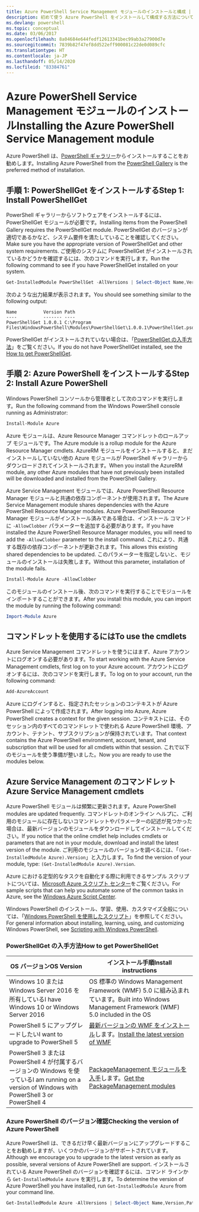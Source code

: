 ```yaml
---
title: Azure PowerShell Service Management モジュールのインストールと構成 | Microsoft Docs
description: 初めて使う Azure PowerShell をインストールして構成する方法について説明します。
ms.devlang: powershell
ms.topic: conceptual
ms.date: 03/06/2017
ms.openlocfilehash: 8a04684e644fedf12613341bec99ab3a27900d7e
ms.sourcegitcommit: 7839b82f47ef8dd522eff900081c22de0d089cfc
ms.translationtype: HT
ms.contentlocale: ja-JP
ms.lasthandoff: 05/14/2020
ms.locfileid: "83384761"
---
```

# <a name="installing-the-azure-powershell-service-management-module"></a><span data-ttu-id="907ce-103">Azure PowerShell Service Management モジュールのインストール</span><span class="sxs-lookup"><span data-stu-id="907ce-103">Installing the Azure PowerShell Service Management module</span></span>

<span data-ttu-id="907ce-104">Azure PowerShell は、[PowerShell ギャラリー](https://www.powershellgallery.com/)からインストールすることをお勧めします。</span><span class="sxs-lookup"><span data-stu-id="907ce-104">Installing Azure PowerShell from the [PowerShell Gallery](https://www.powershellgallery.com/) is the preferred method of installation.</span></span>

## <a name="step-1-install-powershellget"></a><span data-ttu-id="907ce-105">手順 1: PowerShellGet をインストールする</span><span class="sxs-lookup"><span data-stu-id="907ce-105">Step 1: Install PowerShellGet</span></span>

<span data-ttu-id="907ce-106">PowerShell ギャラリーからソフトウェアをインストールするには、PowerShellGet モジュールが必要です。</span><span class="sxs-lookup"><span data-stu-id="907ce-106">Installing items from the PowerShell Gallery requires the PowerShellGet module.</span></span> <span data-ttu-id="907ce-107">PowerShellGet のバージョンが適切であるかなど、システム要件を満たしていることを確認してください。</span><span class="sxs-lookup"><span data-stu-id="907ce-107">Make sure you have the appropriate version of PowerShellGet and other system requirements.</span></span> <span data-ttu-id="907ce-108">ご使用のシステムに PowerShellGet がインストールされているかどうかを確認するには、次のコマンドを実行します。</span><span class="sxs-lookup"><span data-stu-id="907ce-108">Run the following command to see if you have PowerShellGet installed on your system.</span></span>

```powershell
Get-InstalledModule PowerShellGet -AllVersions | Select-Object Name,Version,Path
```

<span data-ttu-id="907ce-109">次のような出力結果が表示されます。</span><span class="sxs-lookup"><span data-stu-id="907ce-109">You should see something similar to the following output:</span></span>

```output
Name          Version Path
----          ------- ----
PowerShellGet 1.0.0.1 C:\Program Files\WindowsPowerShell\Modules\PowerShellGet\1.0.0.1\PowerShellGet.psd1
```

<span data-ttu-id="907ce-110">PowerShellGet がインストールされていない場合は、「[PowerShellGet の入手方法](#how-to-get-powershellget)」をご覧ください。</span><span class="sxs-lookup"><span data-stu-id="907ce-110">If you do not have PowerShellGet installed, see the [How to get PowerShellGet](#how-to-get-powershellget).</span></span>

## <a name="step-2-install-azure-powershell"></a><span data-ttu-id="907ce-111">手順 2: Azure PowerShell をインストールする</span><span class="sxs-lookup"><span data-stu-id="907ce-111">Step 2: Install Azure PowerShell</span></span>

<span data-ttu-id="907ce-112">Windows PowerShell コンソールから管理者として次のコマンドを実行します。</span><span class="sxs-lookup"><span data-stu-id="907ce-112">Run the following command from the Windows PowerShell console running as Administrator:</span></span>

```powershell
Install-Module Azure
```

<span data-ttu-id="907ce-113">Azure モジュールは、Azure Resource Manager コマンドレットのロールアップ モジュールです。</span><span class="sxs-lookup"><span data-stu-id="907ce-113">The Azure module is a rollup module for the Azure Resource Manager cmdlets.</span></span> <span data-ttu-id="907ce-114">AzureRM モジュールをインストールすると、まだインストールしていない他の Azure モジュールが PowerShell ギャラリーからダウンロードされてインストールされます。</span><span class="sxs-lookup"><span data-stu-id="907ce-114">When you install the AzureRM module, any other Azure modules that have not previously been installed will be downloaded and installed from the PowerShell Gallery.</span></span>

<span data-ttu-id="907ce-115">Azure Service Management モジュールでは、Azure PowerShell Resource Manager モジュールと共通の依存コンポーネントが使用されます。</span><span class="sxs-lookup"><span data-stu-id="907ce-115">The Azure Service Management module shares dependencies with the Azure PowerShell Resource Manager modules.</span></span> <span data-ttu-id="907ce-116">Azure PowerShell Resource Manager モジュールがインストール済みである場合は、インストール コマンドに `-AllowClobber` パラメーターを追加する必要があります。</span><span class="sxs-lookup"><span data-stu-id="907ce-116">If you have installed the Azure PowerShell Resource Manager modules, you will need to add the `-AllowClobber` parameter to the install command.</span></span> <span data-ttu-id="907ce-117">これにより、共通する既存の依存コンポーネントが更新されます。</span><span class="sxs-lookup"><span data-stu-id="907ce-117">This allows this existing shared dependencies to be updated.</span></span> <span data-ttu-id="907ce-118">このパラメーターを指定しないと、モジュールのインストールは失敗します。</span><span class="sxs-lookup"><span data-stu-id="907ce-118">Without this parameter, installation of the module fails.</span></span>

```powershell
Install-Module Azure -AllowClobber
```

<span data-ttu-id="907ce-119">このモジュールのインストール後、次のコマンドを実行することでモジュールをインポートすることができます。</span><span class="sxs-lookup"><span data-stu-id="907ce-119">After you install this module, you can import the module by running the following command:</span></span>

```powershell
Import-Module Azure
```

## <a name="to-use-the-cmdlets"></a><span data-ttu-id="907ce-120">コマンドレットを使用するには</span><span class="sxs-lookup"><span data-stu-id="907ce-120">To use the cmdlets</span></span>

<span data-ttu-id="907ce-121">Azure Service Management コマンドレットを使うにはまず、Azure アカウントにログオンする必要があります。</span><span class="sxs-lookup"><span data-stu-id="907ce-121">To start working with the Azure Service Management cmdlets, first log on to your Azure account.</span></span> <span data-ttu-id="907ce-122">アカウントにログオンするには、次のコマンドを実行します。</span><span class="sxs-lookup"><span data-stu-id="907ce-122">To log on to your account, run the following command:</span></span>

```powershell
Add-AzureAccount
```

<span data-ttu-id="907ce-123">Azure にログインすると、指定されたセッションのコンテキストが Azure PowerShell によって作成されます。</span><span class="sxs-lookup"><span data-stu-id="907ce-123">After logging into Azure, Azure PowerShell creates a context for the given session.</span></span> <span data-ttu-id="907ce-124">コンテキストには、そのセッション内のすべてのコマンドレットで使われる Azure PowerShell 環境、アカウント、テナント、サブスクリプションが保持されています。</span><span class="sxs-lookup"><span data-stu-id="907ce-124">That context contains the Azure PowerShell environment, account, tenant, and subscription that will be used for all cmdlets within that session.</span></span> <span data-ttu-id="907ce-125">これで以下のモジュールを使う準備が整いました。</span><span class="sxs-lookup"><span data-stu-id="907ce-125">Now you are ready to use the modules below.</span></span>

## <a name="azure-service-management-cmdlets"></a><span data-ttu-id="907ce-126">Azure Service Management のコマンドレット</span><span class="sxs-lookup"><span data-stu-id="907ce-126">Azure Service Management cmdlets</span></span>

<span data-ttu-id="907ce-127">Azure PowerShell モジュールは頻繁に更新されます。</span><span class="sxs-lookup"><span data-stu-id="907ce-127">Azure PowerShell modules are updated frequently.</span></span> <span data-ttu-id="907ce-128">コマンドレットのオンライン ヘルプに、ご利用のモジュールに存在しないコマンドレットやパラメーターの記述が見つかった場合は、最新バージョンのモジュールをダウンロードしてインストールしてください。</span><span class="sxs-lookup"><span data-stu-id="907ce-128">If you notice that the online cmdlet help includes cmdlets or parameters that are not in your module, download and install the latest version of the module.</span></span> <span data-ttu-id="907ce-129">ご利用のモジュールのバージョンを調べるには、「`(Get-InstalledModule Azure).Version`」と入力します。</span><span class="sxs-lookup"><span data-stu-id="907ce-129">To find the version of your module, type: `(Get-InstalledModule Azure).Version`.</span></span>

<span data-ttu-id="907ce-130">Azure における定型的なタスクを自動化する際に利用できるサンプル スクリプトについては、[Microsoft Azure スクリプト センター](http://www.windowsazure.com/documentation/scripts/)をご覧ください。</span><span class="sxs-lookup"><span data-stu-id="907ce-130">For sample scripts that can help you automate some of the common tasks in Azure, see the [Windows Azure Script Center](http://www.windowsazure.com/documentation/scripts/).</span></span>

<span data-ttu-id="907ce-131">Windows PowerShell のインストール、学習、使用、カスタマイズ全般については、「[Windows PowerShell を使用したスクリプト](https://go.microsoft.com/fwlink/p/?linkid=320210)」を参照してください。</span><span class="sxs-lookup"><span data-stu-id="907ce-131">For general information about installing, learning, using, and customizing Windows PowerShell, see [Scripting with Windows PowerShell](https://go.microsoft.com/fwlink/p/?linkid=320210).</span></span>

### <a name="how-to-get-powershellget"></a><span data-ttu-id="907ce-132">PowerShellGet の入手方法</span><span class="sxs-lookup"><span data-stu-id="907ce-132">How to get PowerShellGet</span></span>

|<span data-ttu-id="907ce-133">OS バージョン</span><span class="sxs-lookup"><span data-stu-id="907ce-133">OS Version</span></span>|<span data-ttu-id="907ce-134">インストール手順</span><span class="sxs-lookup"><span data-stu-id="907ce-134">Install instructions</span></span>|
|---|---|
|<span data-ttu-id="907ce-135">Windows 10 または Windows Server 2016 を所有している</span><span class="sxs-lookup"><span data-stu-id="907ce-135">I have Windows 10 or Windows Server 2016</span></span>|<span data-ttu-id="907ce-136">OS 標準の Windows Management Framework (WMF) 5.0 に組み込まれています。</span><span class="sxs-lookup"><span data-stu-id="907ce-136">Built into Windows Management Framework (WMF) 5.0 included in the OS</span></span>|
|<span data-ttu-id="907ce-137">PowerShell 5 にアップグレードしたい</span><span class="sxs-lookup"><span data-stu-id="907ce-137">I want to upgrade to PowerShell 5</span></span>|<span data-ttu-id="907ce-138">[最新バージョンの WMF をインストール](https://www.microsoft.com/download/details.aspx?id=54616)します。</span><span class="sxs-lookup"><span data-stu-id="907ce-138">[Install the latest version of WMF](https://www.microsoft.com/download/details.aspx?id=54616)</span></span>|
|<span data-ttu-id="907ce-139">PowerShell 3 または PowerShell 4 が付属するバージョンの Windows を使っている</span><span class="sxs-lookup"><span data-stu-id="907ce-139">I am running on a version of Windows with PowerShell 3 or PowerShell 4</span></span>|<span data-ttu-id="907ce-140">[PackageManagement モジュールを入手](https://go.microsoft.com/fwlink/?LinkID=746217)します。</span><span class="sxs-lookup"><span data-stu-id="907ce-140">[Get the PackageManagement modules](https://go.microsoft.com/fwlink/?LinkID=746217)</span></span>|

<div id="helpmechoose"/>

### <a name="checking-the-version-of-azure-powershell"></a><span data-ttu-id="907ce-141">Azure PowerShell のバージョン確認</span><span class="sxs-lookup"><span data-stu-id="907ce-141">Checking the version of Azure PowerShell</span></span>

<span data-ttu-id="907ce-142">Azure PowerShell は、できるだけ早く最新バージョンにアップグレードすることをお勧めしますが、いくつかのバージョンがサポートされています。</span><span class="sxs-lookup"><span data-stu-id="907ce-142">Although we encourage you to upgrade to the latest version as early as possible, several versions of Azure PowerShell are support.</span></span> <span data-ttu-id="907ce-143">インストールされている Azure PowerShell のバージョンを確認するには、コマンド ラインから `Get-InstalledModule Azure` を実行します。</span><span class="sxs-lookup"><span data-stu-id="907ce-143">To determine the version of Azure PowerShell you have installed, run `Get-InstalledModule Azure` from your command line.</span></span>

```powershell
Get-InstalledModule Azure -AllVersions | Select-Object Name,Version,Path
```

